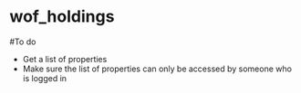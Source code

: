 wof_holdings
============

#To do
* Get a list of properties
* Make sure the list of properties can only be accessed by someone who is logged in
